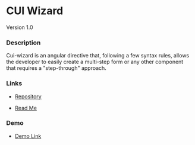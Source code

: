 # CUI Wizard

Version 1.0

### Description

Cui-wizard is an angular directive that, following a few syntax rules, allows the developer to easily create a multi-step form or any other component that requires a "step-through" approach.

### Links

* [Repository](https://github.com/covisint/cui-ng)

* [Read Me](https://github.com/thirdwavellc/cui-ng/blob/master/directives/cui-wizard/README.md)

### Demo

* [Demo Link](http://cui.covisint.qa.thirdwavellc.com/cui-ng-0.0.1-SNAPSHOT/build/index.html#/wizard)

